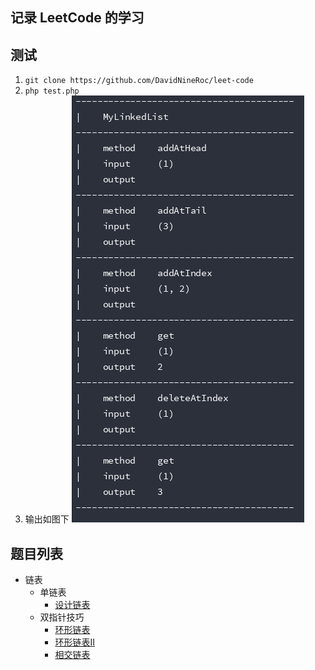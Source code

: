 ## 记录 LeetCode 的学习

## 测试
1. `git clone https://github.com/DavidNineRoc/leet-code`
2. `php test.php`
3. 输出如图下
![](media/linked-list.png)

## 题目列表
* 链表
    * 单链表
        * [设计链表](LinkedList/SinglyLinkedList/DesignLinkedList.php)
    * 双指针技巧
        * [环形链表](LinkedList/TwoPointerTechnique/LinkedListCycle.c)
        * [环形链表II](LinkedList/TwoPointerTechnique/LinkedListCycleII.c)
        * [相交链表](LinkedList/TwoPointerTechnique/IntersectionLinkedLists.c)

